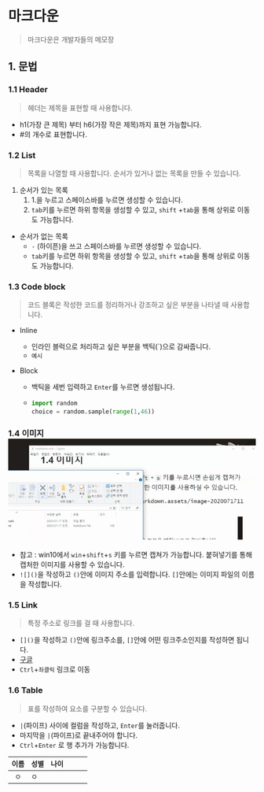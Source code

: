 # 마크다운

> 마크다운은 개발자들의 메모장

## 1. 문법

### 1.1 Header

> 헤더는 제목을 표현할 때 사용합니다.

- h1(가장 큰 제목) 부터 h6(가장 작은 제목)까지 표현 가능합니다.
- #의 개수로 표현합니다.

### 1.2 List

> 목록을 나열할 때 사용합니다. 순서가 있거나 없는 목록을 만들 수 있습니다.

1. 순서가 있는 목록
   1. 1.을 누르고 스페이스바를 누르면 생성할 수 있습니다.
   2. `tab`키를 누르면 하위 항목을 생성할 수 있고, `shift` +`tab`을 통해 상위로 이동도 가능합니다.

- 순서가 없는 목록
  - `-` (하이픈)을 쓰고 스페이스바를 누르면 생성할 수 있습니다.
  - `tab`키를 누르면 하위 항목을 생성할 수 있고, `shift` +`tab`을 통해 상위로 이동도 가능합니다.

### 1.3 Code block

> 코드 블록은 작성한 코드를 정리하거나 강조하고 싶은 부분을 나타낼 때 사용합니다.

- Inline

  -  인라인 블럭으로 처리하고 싶은 부분을 백틱(`)으로 감싸줍니다.
  - `예시` 

- Block

  - 백틱을 세번 입력하고 `Enter`를 누르면 생성됩니다.

  - ```python
    import random
    choice = random.sample(range(1,46))
    ```

### 1.4 이미지![image-20200717112038598](markdown.assets/image-20200717112038598.png)

- 참고 : win10에서 `win`+`shift`+`s` 키를 누르면 캡쳐가 가능합니다. 붙혀넣기를 통해 캡처한 이미지를 사용할 수 있습니다.
- `![]()`을 작성하고 `()`안에 이미지 주소를 입력합니다. `[]`안에는 이미지 파일의 이름을 작성합니다.

### 1.5 Link

> 특정 주소로 링크를 걸 때 사용합니다.

- `[]()`을 작성하고 `()`안에 링크주소를, `[]`안에 어떤 링크주소인지를 작성하면 됩니다.
- [구글](https://www.google.com)
- `Ctrl`+`좌클릭` 링크로 이동



### 1.6 Table

> 표를 작성하여 요소를 구분할 수 있습니다.

- `|`(파이프) 사이에 컬럼을 작성하고, `Enter`를 눌러줍니다.
- 마지막을 `|`(파이프)로 끝내주어야 합니다.
- `Ctrl`+`Enter` 로 행 추가가 가능합니다.

| 이름 | 성별 | 나이 |      |      |      |
| :--: | ---- | ---- | ---- | ---- | ---- |
|  ㅇ  | ㅇ   |      |      |      |      |

